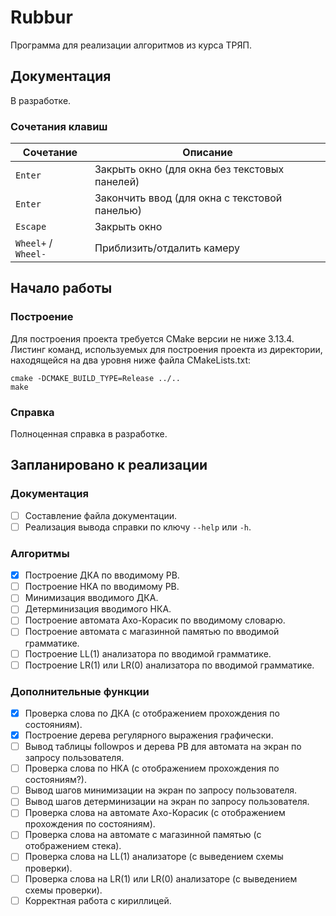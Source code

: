 # Rubbur
Программа для реализации алгоритмов из курса ТРЯП.

## Документация
В разработке.

### Сочетания клавиш
Сочетание | Описание 
---|---
`Enter` | Закрыть окно (для окна без текстовых панелей)
`Enter` | Закончить ввод (для окна с текстовой панелью)
`Escape` | Закрыть окно
`Wheel+` / `Wheel-` | Приблизить/отдалить камеру

## Начало работы
### Построение
Для построения проекта требуется CMake версии не ниже 3.13.4. Листинг команд, используемых для построения проекта из директории, находящейся на два уровня ниже файла CMakeLists.txt:
```
cmake -DCMAKE_BUILD_TYPE=Release ../..
make
```

### Справка
Полноценная справка в разработке.

## Запланировано к реализации
### Документация
- [ ] Составление файла документации.
- [ ] Реализация вывода справки по ключу `--help` или `-h`.

### Алгоритмы
- [X] Построение ДКА по вводимому РВ.
- [ ] Построение НКА по вводимому РВ.
- [ ] Минимизация вводимого ДКА.
- [ ] Детерминизация вводимого НКА.
- [ ] Построение автомата Ахо-Корасик по вводимому словарю.
- [ ] Построение автомата с магазинной памятью по вводимой грамматике.
- [ ] Построение LL(1) анализатора по вводимой грамматике.
- [ ] Построение LR(1) или LR(0) анализатора по вводимой грамматике.

### Дополнительные функции
- [X] Проверка слова по ДКА (с отображением прохождения по состояниям).
- [X] Построение дерева регулярного выражения графически.
- [ ] Вывод таблицы followpos и дерева РВ для автомата на экран по запросу пользователя.
- [ ] Проверка слова по НКА (с отображением прохождения по состояниям?).
- [ ] Вывод шагов минимизации на экран по запросу пользователя.
- [ ] Вывод шагов детерминизации на экран по запросу пользователя.
- [ ] Проверка слова на автомате Ахо-Корасик (с отображением прохождения по состояниям).
- [ ] Проверка слова на автомате с магазинной памятью (с отображением стека).
- [ ] Проверка слова на LL(1) анализаторе (с выведением схемы проверки).
- [ ] Проверка слова на LR(1) или LR(0) анализаторе (с выведением схемы проверки).
- [ ] Корректная работа с кириллицей.